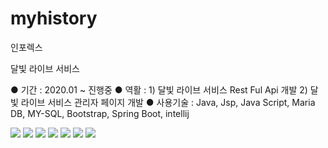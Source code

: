 # myhistory

인포렉스 

달빛 라이브 서비스

 ● 기간 : 2020.01 ~ 진행중
 ● 역활 : 1) 달빛 라이브 서비스 Rest Ful Api 개발
          2) 달빛 라이브 서비스 관리자 페이지 개발
 ● 사용기술 : Java, Jsp, Java Script, Maria DB, MY-SQL, Bootstrap, Spring Boot, intellij

<img src="https://raw.githubusercontent.com/kobyunggwon/myHistory/main/image/KakaoTalk_20210401_133329351.jpg">
<img src="https://raw.githubusercontent.com/kobyunggwon/myHistory/main/image/KakaoTalk_20210401_133330043.jpg">
<img src="https://raw.githubusercontent.com/kobyunggwon/myHistory/main/image/KakaoTalk_20210401_133330636.jpg">
<img src="https://raw.githubusercontent.com/kobyunggwon/myHistory/main/image/KakaoTalk_20210401_133331759.jpg">
<img src="https://raw.githubusercontent.com/kobyunggwon/myHistory/main/image/KakaoTalk_20210401_133332591.jpg">
<img src="https://raw.githubusercontent.com/kobyunggwon/myHistory/main/image/KakaoTalk_20210401_133334310.jpg">
<img src="https://raw.githubusercontent.com/kobyunggwon/myHistory/main/image/KakaoTalk_20210401_133335009.jpg">
